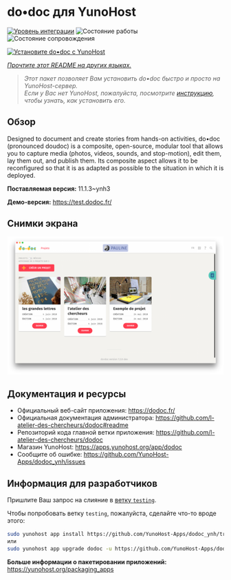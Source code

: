 <!--
Важно: этот README был автоматически сгенерирован <https://github.com/YunoHost/apps/tree/master/tools/readme_generator>
Он НЕ ДОЛЖЕН редактироваться вручную.
-->

# do•doc для YunoHost

[![Уровень интеграции](https://dash.yunohost.org/integration/dodoc.svg)](https://ci-apps.yunohost.org/ci/apps/dodoc/) ![Состояние работы](https://ci-apps.yunohost.org/ci/badges/dodoc.status.svg) ![Состояние сопровождения](https://ci-apps.yunohost.org/ci/badges/dodoc.maintain.svg)

[![Установите do•doc с YunoHost](https://install-app.yunohost.org/install-with-yunohost.svg)](https://install-app.yunohost.org/?app=dodoc)

*[Прочтите этот README на других языках.](./ALL_README.md)*

> *Этот пакет позволяет Вам установить do•doc быстро и просто на YunoHost-сервер.*  
> *Если у Вас нет YunoHost, пожалуйста, посмотрите [инструкцию](https://yunohost.org/install), чтобы узнать, как установить его.*

## Обзор

Designed to document and create stories from hands-on activities, do•doc (pronounced doudoc) is a composite, open-source, modular tool that allows you to capture media (photos, videos, sounds, and stop-motion), edit them, lay them out, and publish them. Its composite aspect allows it to be reconfigured so that it is as adapted as possible to the situation in which it is deployed.

**Поставляемая версия:** 11.1.3~ynh3

**Демо-версия:** <https://test.dodoc.fr/>

## Снимки экрана

![Снимок экрана do•doc](./doc/screenshots/screenshot.png)

## Документация и ресурсы

- Официальный веб-сайт приложения: <https://dodoc.fr/>
- Официальная документация администратора: <https://github.com/l-atelier-des-chercheurs/dodoc#readme>
- Репозиторий кода главной ветки приложения: <https://github.com/l-atelier-des-chercheurs/dodoc>
- Магазин YunoHost: <https://apps.yunohost.org/app/dodoc>
- Сообщите об ошибке: <https://github.com/YunoHost-Apps/dodoc_ynh/issues>

## Информация для разработчиков

Пришлите Ваш запрос на слияние в [ветку `testing`](https://github.com/YunoHost-Apps/dodoc_ynh/tree/testing).

Чтобы попробовать ветку `testing`, пожалуйста, сделайте что-то вроде этого:

```bash
sudo yunohost app install https://github.com/YunoHost-Apps/dodoc_ynh/tree/testing --debug
или
sudo yunohost app upgrade dodoc -u https://github.com/YunoHost-Apps/dodoc_ynh/tree/testing --debug
```

**Больше информации о пакетировании приложений:** <https://yunohost.org/packaging_apps>
